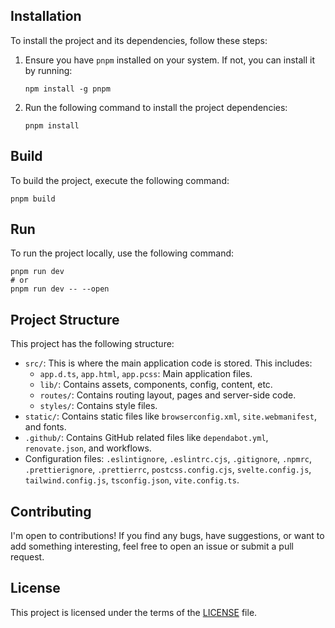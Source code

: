 
## Installation

To install the project and its dependencies, follow these steps:

1.  Ensure you have `pnpm` installed on your system. If not, you can install it by running:

    ```sh-session
    npm install -g pnpm
    ```

2.  Run the following command to install the project dependencies:
    ```sh-session
    pnpm install
    ```

## Build

To build the project, execute the following command:

```sh-session
pnpm build
```

## Run

To run the project locally, use the following command:

```sh-session
pnpm run dev
# or
pnpm run dev -- --open
```

## Project Structure

This project has the following structure:

- `src/`: This is where the main application code is stored. This includes:
  - `app.d.ts`, `app.html`, `app.pcss`: Main application files.
  - `lib/`: Contains assets, components, config, content, etc.
  - `routes/`: Contains routing layout, pages and server-side code.
  - `styles/`: Contains style files.
- `static/`: Contains static files like `browserconfig.xml`, `site.webmanifest`, and fonts.
- `.github/`: Contains GitHub related files like `dependabot.yml`, `renovate.json`, and workflows.
- Configuration files: `.eslintignore`, `.eslintrc.cjs`, `.gitignore`, `.npmrc`, `.prettierignore`, `.prettierrc`, `postcss.config.cjs`, `svelte.config.js`, `tailwind.config.js`, `tsconfig.json`, `vite.config.ts`.

## Contributing

I'm open to contributions! If you find any bugs, have suggestions, or want to add something interesting, feel free to open an issue or submit a pull request.

## License

This project is licensed under the terms of the [LICENSE](LICENSE) file.
